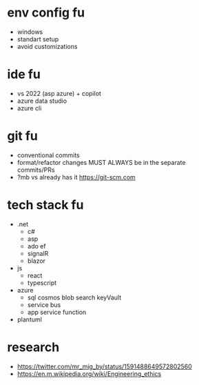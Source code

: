 # env config fu
* windows
* standart setup
* avoid customizations

# ide fu
* vs 2022 (asp azure) + copilot
* azure data studio
* azure cli

# git fu
* conventional commits
* format/refactor changes MUST ALWAYS be in the separate commits/PRs
* ?mb vs already has it https://git-scm.com

# tech stack fu
* .net
  * c#
  * asp
  * ado ef
  * signalR
  * blazor
* js
  * react
  * typescript
* azure
  * sql cosmos blob search keyVault
  * service bus
  * app service function
* plantuml

# research
* https://twitter.com/mr_mig_by/status/1591488649572802560
* https://en.m.wikipedia.org/wiki/Engineering_ethics
